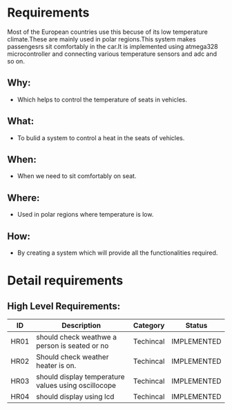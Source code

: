 # Requirements
Most of the European countries use this becuse of its low temperature climate.These are mainly used in polar regions.This system makes passengesrs sit comfortably in the car.It is implemented using atmega328 microcontroller and connecting various temperature sensors and adc and so on.
## Why:
* Which helps to control the temperature of seats in vehicles.

## What:
* To bulid a system to control a heat in the seats of vehicles.

## When:
* When we need to sit comfortably on seat.

## Where:
* Used in polar regions where temperature is low.

## How:
* By creating a system which will provide all the functionalities required.

# Detail requirements
## High Level Requirements: 
| ID | Description | Category | Status | 
| ----- | ----- | ------- | ---------|
| HR01 | should check weathwe a person is seated or no | Techincal | IMPLEMENTED |
| HR02 | Should check weather heater is on. | Techincal | IMPLEMENTED | 
| HR03 | should display temperature values using oscillocope| Techincal | IMPLEMENTED |
| HR04 | should display using lcd | Techincal | IMPLEMENTED |




